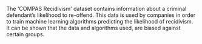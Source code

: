 The 'COMPAS Recidivism' dataset contains information about a criminal defendant’s likelihood to re-offend. This data is used by companies in order to train machine learning algorithms predicting the likelihood of recidivism. It can be shown that the data and algorithms used, are biased against certain groups.  
